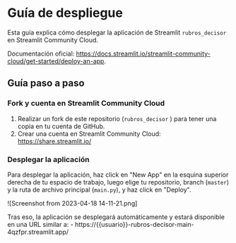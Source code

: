 # Guía de despliegue

Esta guía explica cómo desplegar la aplicación de Streamlit `rubros_decisor` en Streamlit Community Cloud.

Documentación oficial: https://docs.streamlit.io/streamlit-community-cloud/get-started/deploy-an-app.

## Guía paso a paso

### Fork y cuenta en Streamlit Community Cloud

1. Realizar un fork de este repositorio (`rubros_decisor` ) para tener una copia en tu cuenta de GitHub.
2. Crear una cuenta en Streamlit Community Cloud: https://share.streamlit.io/

### Desplegar la aplicación

Para desplegar la aplicación, haz click en "New App" en la esquina superior derecha de tu espacio de trabajo, luego elige tu repositorio, branch (`master`) y la ruta de archivo principal (`main.py`), y haz click en "Deploy". 

![Screenshot from 2023-04-18 14-11-21.png]

Tras eso, la aplicación se desplegará automáticamente y estará disponible en una URL similar a:
    - https://{{usuario}}-rubros-decisor-main-4qzfpr.streamlit.app/

